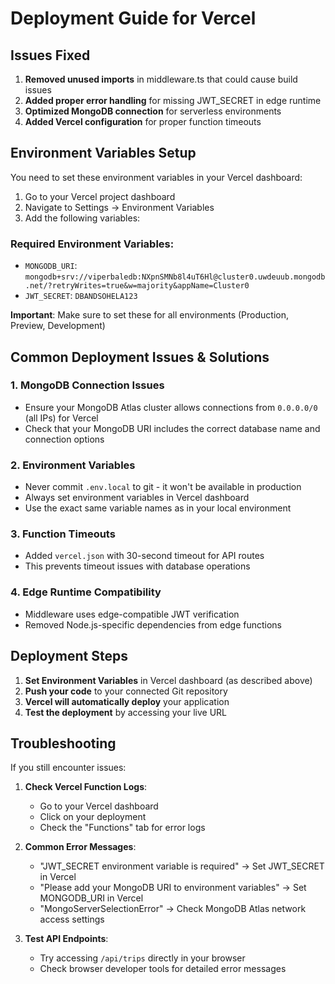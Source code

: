 # Deployment Guide for Vercel

## Issues Fixed

1. **Removed unused imports** in middleware.ts that could cause build issues
2. **Added proper error handling** for missing JWT_SECRET in edge runtime
3. **Optimized MongoDB connection** for serverless environments
4. **Added Vercel configuration** for proper function timeouts

## Environment Variables Setup

You need to set these environment variables in your Vercel dashboard:

1. Go to your Vercel project dashboard
2. Navigate to Settings → Environment Variables
3. Add the following variables:

### Required Environment Variables:

- `MONGODB_URI`: `mongodb+srv://viperbaledb:NXpnSMNb8l4uT6Hl@cluster0.uwdeuub.mongodb.net/?retryWrites=true&w=majority&appName=Cluster0`
- `JWT_SECRET`: `DBANDSOHELA123`

**Important**: Make sure to set these for all environments (Production, Preview, Development)

## Common Deployment Issues & Solutions

### 1. MongoDB Connection Issues

- Ensure your MongoDB Atlas cluster allows connections from `0.0.0.0/0` (all IPs) for Vercel
- Check that your MongoDB URI includes the correct database name and connection options

### 2. Environment Variables

- Never commit `.env.local` to git - it won't be available in production
- Always set environment variables in Vercel dashboard
- Use the exact same variable names as in your local environment

### 3. Function Timeouts

- Added `vercel.json` with 30-second timeout for API routes
- This prevents timeout issues with database operations

### 4. Edge Runtime Compatibility

- Middleware uses edge-compatible JWT verification
- Removed Node.js-specific dependencies from edge functions

## Deployment Steps

1. **Set Environment Variables** in Vercel dashboard (as described above)
2. **Push your code** to your connected Git repository
3. **Vercel will automatically deploy** your application
4. **Test the deployment** by accessing your live URL

## Troubleshooting

If you still encounter issues:

1. **Check Vercel Function Logs**:

   - Go to your Vercel dashboard
   - Click on your deployment
   - Check the "Functions" tab for error logs

2. **Common Error Messages**:

   - "JWT_SECRET environment variable is required" → Set JWT_SECRET in Vercel
   - "Please add your MongoDB URI to environment variables" → Set MONGODB_URI in Vercel
   - "MongoServerSelectionError" → Check MongoDB Atlas network access settings

3. **Test API Endpoints**:
   - Try accessing `/api/trips` directly in your browser
   - Check browser developer tools for detailed error messages
